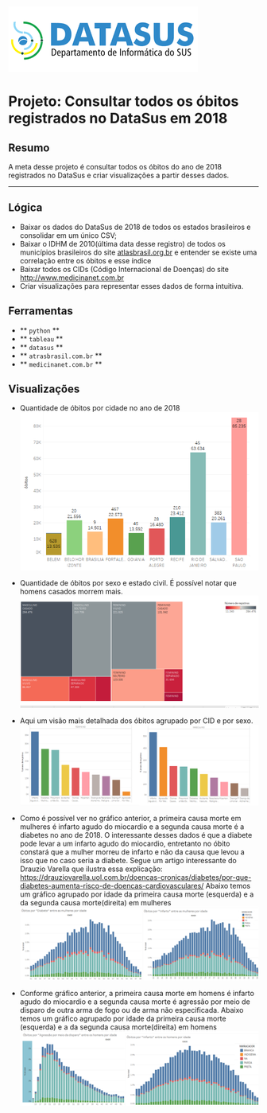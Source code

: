 ![DataSus Logo](https://github.com/lenon51/portfolio/blob/master/datasus/logo.png?raw=true)

# Projeto: Consultar todos os óbitos registrados no DataSus em 2018

## Resumo

A meta desse projeto é consultar todos os óbitos do ano de 2018 registrados no DataSus e criar visualizações a partir desses dados.

---

## Lógica

* Baixar os dados do DataSus de 2018 de todos os estados brasileiros e consolidar em um único CSV;
* Baixar o IDHM de 2010(última data desse registro) de todos os municípios brasileiros do site <a href='http://atlasbrasil.org.br/' target='_new'>atlasbrasil.org.br</a> e entender se existe uma correlação entre os óbitos e esse índice
* Baixar todos os CIDs (Código Internacional de Doenças) do site <a href='http://www.medicinanet.com.br' target='_new'>http://www.medicinanet.com.br</a>
* Criar visualizações para representar esses dados de forma intuitiva.

## Ferramentas
* ** ``python`` **
* ** ``tableau`` **
* ** ``datasus`` **
* ** ``atrasbrasil.com.br`` **
* ** ``medicinanet.com.br`` **


## Visualizações

* Quantidade de óbitos por cidade no ano de 2018
![DataSus](https://github.com/lenon51/portfolio/blob/master/datasus/g1.png?raw=true)


* Quantidade de óbitos por sexo e estado civil. É possível notar que homens casados morrem mais.
![DataSus](https://github.com/lenon51/portfolio/blob/master/datasus/g2.png?raw=true)


* Aqui um visão mais detalhada dos óbitos agrupado por CID e por sexo.
![DataSus](https://github.com/lenon51/portfolio/blob/master/datasus/g3g4.png?raw=true)



* Como é possível ver no gráfico anterior, a primeira causa morte em mulheres é infarto agudo do miocardio e a segunda causa morte é a diabetes no ano de 2018. O interessante desses dados é que a diabete pode levar a um infarto agudo do miocardio, entretanto no óbito constará que a mulher morreu de infarto e não da causa que levou a isso que no caso seria a diabete.
Segue um artigo interessante do Drauzio Varella que ilustra essa explicação: <a href='https://drauziovarella.uol.com.br/doencas-cronicas/diabetes/por-que-diabetes-aumenta-risco-de-doencas-cardiovasculares/' target='_new'>https://drauziovarella.uol.com.br/doencas-cronicas/diabetes/por-que-diabetes-aumenta-risco-de-doencas-cardiovasculares/</a>
Abaixo temos um gráfico agrupado por idade da primeira causa morte (esquerda) e a da segunda causa morte(direita) em mulheres
![DataSus](https://github.com/lenon51/portfolio/blob/master/datasus/g5g6.png?raw=true)



* Conforme gráfico anterior, a primeira causa morte em homens é infarto agudo do miocardio e a segunda causa morte é agressão por meio de disparo de outra arma de fogo ou de arma não especificada.
Abaixo temos um gráfico agrupado por idade da primeira causa morte (esquerda) e a da segunda causa morte(direita) em homens
![DataSus](https://github.com/lenon51/portfolio/blob/master/datasus/g7g8.png?raw=true)


